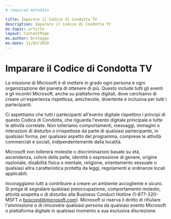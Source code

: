 ```yaml
---
# required metadata

title: Imparare il Codice di Condotta TV
description: Imparare il Codice di Condotta TV
ms.topic: article
layout: ContentPage
ms.author: brstegge
ms.date: 11/02/2020
---
```


# **Imparare il Codice di Condotta TV**

La missione di Microsoft è di mettere in grado ogni persona e ogni organizzazione del pianeta di ottenere di più. Questo include tutti gli eventi e gli incontri Microsoft, anche su piattaforme digitali, dove cerchiamo di creare un'esperienza rispettosa, amichevole, divertente e inclusiva per tutti i partecipanti.

Ci aspettiamo che tutti i partecipanti all'evento digitale rispettino i principi di questo Codice di Condotta, che riguarda l'evento digitale principale e tutte le attività correlate. Non tolleriamo comportamenti, messaggi, immagini o interazioni di disturbo o irrispettose da parte di qualsiasi partecipante, in qualsiasi forma, per qualsiasi aspetto del programma, comprese le attività commerciali e sociali, indipendentemente dalla località.

Microsoft non tollererà molestie o discriminazioni basate su età, ascendenza, colore della pelle, identità o espressione di genere, origine nazionale, disabilità fisica o mentale, religione, orientamento sessuale o qualsiasi altra caratteristica protetta da leggi, regolamenti e ordinanze locali applicabili.

Incoraggiamo tutti a contribuire a creare un ambiente accogliente e sicuro. Si prega di segnalare qualsiasi preoccupazione, comportamento molesto, attività sospetta o di disturbo alla Business Conduct Hotline (1-877-320-MSFT o buscond@microsoft.com). Microsoft si riserva il diritto di rifiutare l'ammissione o di rimuovere qualsiasi persona da qualsiasi evento Microsoft o piattaforma digitale in qualsiasi momento a sua esclusiva discrezione.

